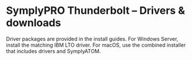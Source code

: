 # SymplyPRO Thunderbolt – Drivers & downloads

Driver packages are provided in the install guides. For Windows Server, install the matching IBM LTO driver. For macOS, use the combined installer that includes drivers and SymplyATOM.
